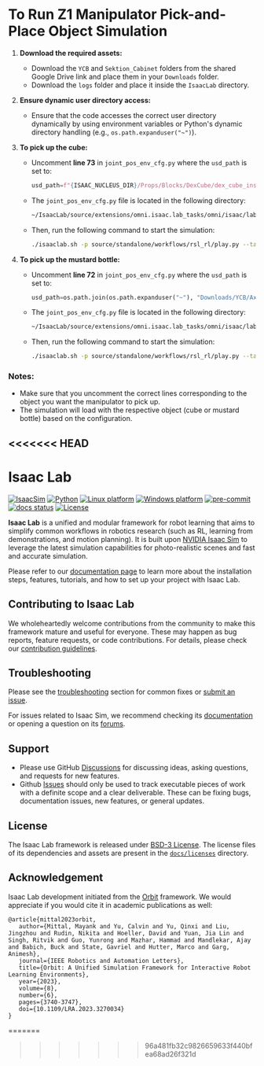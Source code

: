 # To Run Z1 Manipulator Pick-and-Place Object Simulation

1. **Download the required assets:**
   - Download the `YCB` and `Sektion_Cabinet` folders from the shared Google Drive link and place them in your `Downloads` folder.
   - Download the `logs` folder and place it inside the `IsaacLab` directory.

2. **Ensure dynamic user directory access:**
   - Ensure that the code accesses the correct user directory dynamically by using environment variables or Python's dynamic directory handling (e.g., `os.path.expanduser("~")`).

3. **To pick up the cube:**
   - Uncomment **line 73** in `joint_pos_env_cfg.py` where the `usd_path` is set to:
     ```python
     usd_path=f"{ISAAC_NUCLEUS_DIR}/Props/Blocks/DexCube/dex_cube_instanceable.usd"
     ```
   - The `joint_pos_env_cfg.py` file is located in the following directory:
     ```bash
     ~/IsaacLab/source/extensions/omni.isaac.lab_tasks/omni/isaac/lab_tasks/manager_based/manipulation/z1_lift_from_drawer/config/z1
     ```
   - Then, run the following command to start the simulation:
     ```bash
     ./isaaclab.sh -p source/standalone/workflows/rsl_rl/play.py --task Isaac-Lift-Cube-from-drawer-Z1-v0 --num_envs 16 --load_run 2024-09-20_16-45-10_cube_1500
     ```

4. **To pick up the mustard bottle:**
   - Uncomment **line 72** in `joint_pos_env_cfg.py` where the `usd_path` is set to:
     ```python
     usd_path=os.path.join(os.path.expanduser("~"), "Downloads/YCB/Axis_Aligned/006_mustard_bottle.usd")
     ```
   - The `joint_pos_env_cfg.py` file is located in the following directory:
     ```bash
     ~/IsaacLab/source/extensions/omni.isaac.lab_tasks/omni/isaac/lab_tasks/manager_based/manipulation/z1_lift_from_drawer/config/z1
     ```
   - Then, run the following command to start the simulation:
     ```bash
     ./isaaclab.sh -p source/standalone/workflows/rsl_rl/play.py --task Isaac-Lift-Cube-from-drawer-Z1-v0 --num_envs 16 --load_run 2024-09-20_18-15-07_mustard
     ```

### Notes:
- Make sure that you uncomment the correct lines corresponding to the object you want the manipulator to pick up.
- The simulation will load with the respective object (cube or mustard bottle) based on the configuration.

<<<<<<< HEAD
---

# Isaac Lab

[![IsaacSim](https://img.shields.io/badge/IsaacSim-4.2.0-silver.svg)](https://docs.omniverse.nvidia.com/isaacsim/latest/overview.html)
[![Python](https://img.shields.io/badge/python-3.10-blue.svg)](https://docs.python.org/3/whatsnew/3.10.html)
[![Linux platform](https://img.shields.io/badge/platform-linux--64-orange.svg)](https://releases.ubuntu.com/20.04/)
[![Windows platform](https://img.shields.io/badge/platform-windows--64-orange.svg)](https://www.microsoft.com/en-us/)
[![pre-commit](https://img.shields.io/github/actions/workflow/status/isaac-sim/IsaacLab/pre-commit.yaml?logo=pre-commit&logoColor=white&label=pre-commit&color=brightgreen)](https://github.com/isaac-sim/IsaacLab/actions/workflows/pre-commit.yaml)
[![docs status](https://img.shields.io/github/actions/workflow/status/isaac-sim/IsaacLab/docs.yaml?label=docs&color=brightgreen)](https://github.com/isaac-sim/IsaacLab/actions/workflows/docs.yaml)
[![License](https://img.shields.io/badge/license-BSD--3-yellow.svg)](https://opensource.org/licenses/BSD-3-Clause)


**Isaac Lab** is a unified and modular framework for robot learning that aims to simplify common workflows
in robotics research (such as RL, learning from demonstrations, and motion planning). It is built upon
[NVIDIA Isaac Sim](https://docs.omniverse.nvidia.com/isaacsim/latest/overview.html) to leverage the latest
simulation capabilities for photo-realistic scenes and fast and accurate simulation.

Please refer to our [documentation page](https://isaac-sim.github.io/IsaacLab) to learn more about the
installation steps, features, tutorials, and how to set up your project with Isaac Lab.

## Contributing to Isaac Lab

We wholeheartedly welcome contributions from the community to make this framework mature and useful for everyone.
These may happen as bug reports, feature requests, or code contributions. For details, please check our
[contribution guidelines](https://isaac-sim.github.io/IsaacLab/source/refs/contributing.html).

## Troubleshooting

Please see the [troubleshooting](https://isaac-sim.github.io/IsaacLab/source/refs/troubleshooting.html) section for
common fixes or [submit an issue](https://github.com/isaac-sim/IsaacLab/issues).

For issues related to Isaac Sim, we recommend checking its [documentation](https://docs.omniverse.nvidia.com/app_isaacsim/app_isaacsim/overview.html)
or opening a question on its [forums](https://forums.developer.nvidia.com/c/agx-autonomous-machines/isaac/67).

## Support

* Please use GitHub [Discussions](https://github.com/isaac-sim/IsaacLab/discussions) for discussing ideas, asking questions, and requests for new features.
* Github [Issues](https://github.com/isaac-sim/IsaacLab/issues) should only be used to track executable pieces of work with a definite scope and a clear deliverable. These can be fixing bugs, documentation issues, new features, or general updates.

## License

The Isaac Lab framework is released under [BSD-3 License](LICENSE). The license files of its dependencies and assets are present in the [`docs/licenses`](docs/licenses) directory.

## Acknowledgement

Isaac Lab development initiated from the [Orbit](https://isaac-orbit.github.io/) framework. We would appreciate if you would cite it in academic publications as well:

```
@article{mittal2023orbit,
   author={Mittal, Mayank and Yu, Calvin and Yu, Qinxi and Liu, Jingzhou and Rudin, Nikita and Hoeller, David and Yuan, Jia Lin and Singh, Ritvik and Guo, Yunrong and Mazhar, Hammad and Mandlekar, Ajay and Babich, Buck and State, Gavriel and Hutter, Marco and Garg, Animesh},
   journal={IEEE Robotics and Automation Letters},
   title={Orbit: A Unified Simulation Framework for Interactive Robot Learning Environments},
   year={2023},
   volume={8},
   number={6},
   pages={3740-3747},
   doi={10.1109/LRA.2023.3270034}
}
```
=======
>>>>>>> 96a481fb32c9826659633f440bfea68ad26f321d
